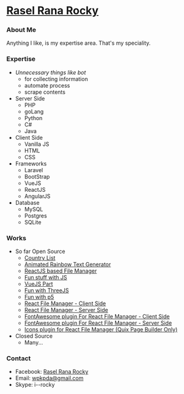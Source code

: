 # [Rasel Rana Rocky](http://3rp.me)
### About Me
Anything I like, is my expertise area. That's my speciality.

### Expertise
* _Unnecessary things like bot_
    * for collecting information
    * automate process
    * scrape contents
* Server Side
    * PHP
    * goLang
    * Python
    * C#
    * Java
* Client Side
    * Vanilla JS
    * HTML
    * CSS
* Frameworks
    * Laravel
    * BootStrap
    * VueJS
    * ReactJS
    * AngularJS
* Database
    * MySQL
    * Postgres
    * SQLite
    
### Works

* So far Open Source
    * [Country List](https://github.com/i-rocky/country-list-js)
    * [Animated Rainbow Text Generator](https://github.com/i-rocky/Rainbow)
    * [ReactJS based File Manager](https://github.com/themexpert/react-file-manager)
    * [Fun stuff with JS](https://github.com/themexpert/onion)
    * [VueJS Part](https://github.com/themexpert/hunt)
    * [Fun with ThreeJS](https://github.com/themexpert/threejs-experiments)
    * [Fun with p5](https://github.com/themexpert/p5-experiments)
    * [React File Manager - Client Side](https://github.com/themexpert/react-filemanager)
    * [React File Manager - Server Side](https://github.com/themexpert/react-filemanager-server)
    * [FontAwesome plugin For React File Manager - Client Side](https://github.com/themexpert/rfm-plugin-fontawesome)
    * [FontAwesome plugin For React File Manager - Server Side](https://github.com/themexpert/rfms-plugin-fontawesome)
    * [Icons plugin for React File Manager (Quix Page Builder Only)](https://github.com/themexpert/react-filemanager-icons-plugin)
* Closed Source
    * Many...

### Contact
* Facebook: [Rasel Rana Rocky](https://www.facebook.com/RockyThePhoenix)
* Email: wpkpda@gmail.com
* Skype: i--rocky
